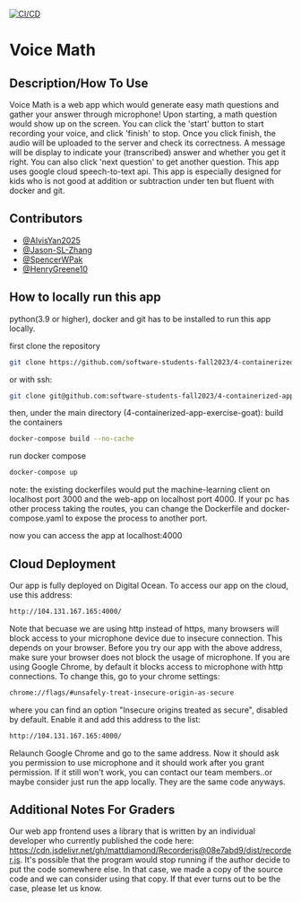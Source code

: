 [![CI/CD](https://github.com/software-students-fall2023/4-containerized-app-exercise-goat/actions/workflows/CI.yml/badge.svg?branch=main)](https://github.com/software-students-fall2023/4-containerized-app-exercise-goat/actions/workflows/CI.yml)
# Voice Math

## Description/How To Use

Voice Math is a web app which would generate easy math questions and gather your answer through microphone! 
Upon starting, a math question would show up on the screen. You can click the 'start' button to start recording your voice, and click 'finish' to stop. Once you click finish, the audio will be uploaded to the server and check its correctness. A message will be display to indicate your (transcribed) answer and whether you get it right. You can also click 'next question' to get another question. 
This app uses google cloud speech-to-text api. 
This app is especially designed for kids who is not good at addition or subtraction under ten but fluent with docker and git. 

## Contributors

- [@AlvisYan2025](https://github.com/AlvisYan2025)
- [@Jason-SL-Zhang](https://github.com/Jason-SL-Zhang)
- [@SpencerWPak](https://github.com/SpencerWPak)
- [@HenryGreene10](https://github.com/HenryGreene10)

## How to locally run this app

python(3.9 or higher), docker and git has to be installed to run this app locally. 

first clone the repository 
```bash
git clone https://github.com/software-students-fall2023/4-containerized-app-exercise-goat.git
```
or with ssh:
```bash
git clone git@github.com:software-students-fall2023/4-containerized-app-exercise-goat.git
```
then, under the main directory (4-containerized-app-exercise-goat):
build the containers
```bash
docker-compose build --no-cache
```
run docker compose
```bash
docker-compose up
```
note: the existing dockerfiles would put the machine-learning client on localhost port 3000 and the web-app on localhost port 4000. If your pc has other process taking the routes, you can change the Dockerfile and docker-compose.yaml to expose the process to another port. 

now you can access the app at localhost:4000

## Cloud Deployment 
Our app is fully deployed on Digital Ocean. To access our app on the cloud, use this address: 
```bash
http://104.131.167.165:4000/
```
Note that becuase we are using http instead of https, many browsers will block access to your microphone device due to insecure connection. This depends on your browser. Before you try our app with the above address, make sure your browser does not block the usage of microphone. 
If you are using Google Chrome, by default it blocks access to microphone with http connections. To change this, go to your chrome settings: 
```bash
chrome://flags/#unsafely-treat-insecure-origin-as-secure
```
where you can find an option "Insecure origins treated as secure", disabled by default. Enable it and add this address to the list: 
```bash
http://104.131.167.165:4000/
```
Relaunch Google Chrome and go to the same address. Now it should ask you permission to use microphone and it should work after you grant permission. 
If it still won't work, you can contact our team members..or maybe consider just run the app locally. They are the same code anyways. 

## Additional Notes For Graders
Our web app frontend uses a library that is written by an individual developer who currently published the code here:  https://cdn.jsdelivr.net/gh/mattdiamond/Recorderjs@08e7abd9/dist/recorder.js. It's possible that the program would stop running if the author decide to put the code somewhere else. In that case, we made a copy of the source code and we can consider using that copy. If that ever turns out to be the case, please let us know. 
